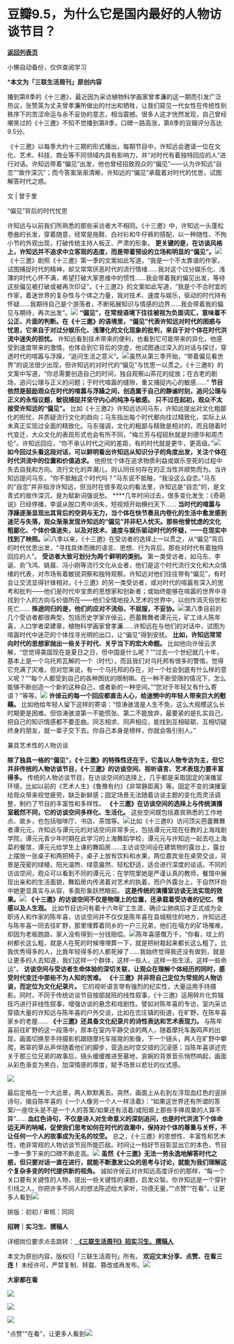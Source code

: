 # 豆瓣9.5，为什么它是国内最好的人物访谈节目？

[**返回列表页**](/gzh/三联生活周刊)

小懒自动备份，仅供查阅学习

***本文为「三联生活周刊」原创内容**  
  
播到第8季的《十三邀》，最近因为采访植物科学画家曾孝濂的这一期而引发广泛热议，张赞英为丈夫曾孝濂所做出的付出和牺牲，让我们窥见一代女性在传统性别秩序下的苦涩命运与永不妥协的意志，相当震撼。很多人这才恍然发现，自己曾经嘲笑过的《十三邀》不知不觉播到第8季，口碑一路高涨，第8季的豆瓣评分高达9.5分。

《十三邀》以每季大约十三期的形式播出，每期节目中，许知远会邀请一位在文化、艺术、科技、商业等不同领域内具有影响力，并“对时代有着独特回应的人”进行对话。许知远带着“偏见”出发，他也曾经招致观众的“偏见”——认为许知远“自恋”“故作深沉”；而今答案渐渐清晰，许知远的“偏见”承载着对时代的忧思，试图解答时代之惑。

  
  

文 | 曾于里

“偏见”背后的时代忧思

许知远与以前我们所熟悉的那些采访者大不相同。《十三邀》中，许知远一头蓬松卷曲的长发，穿着随意，经常是拖鞋、白衬衫和牛仔裤的搭配，以一种随性、不拘小节的外观出现，打破传统主持人板正、严肃的形象。
**更关键的是，在访谈风格上，许知远并不追求中立客观的态度，而是带着预设的立场和明显的“偏见”。**![](https://mmbiz.qpic.cn/mmbiz_png/c2Sib3Mp7pOM7F6IjlGak0aBIjH7ia48riciciaNiaUnlHnsZ2WGB8HMQICg0MDibxhEq0ibibI8N6jSibhvh5Nqk6QyyoMw/640?wx_fmt=png&from;=appmsg)《十三邀》剧照《十三邀》第一季的文案如此写道，“我是一个不太靠谱的作家，试图捕捉时代的精神，却又常常厌恶时代的流行情绪……我对这个过分娱乐化、浅薄的时代心怀不满，希望打破大家思维中的惯性……我会带着我的偏见出发，等待这些偏见被打破或被再次印证”。《十三邀2》的文案如此写道，“我是个不合时宜的作家，着迷世界的复杂性与个体之力量，我对技术、速度与娱乐，驱动的时代持有怀疑……我期待自己是个游荡者，不断拓展知识与情感的边界……我会带着我的偏见与期待，再次出发”。![](https://mmbiz.qpic.cn/mmbiz_jpg/c2Sib3Mp7pOM7F6IjlGak0aBIjH7ia48ricTE3fuV8d0iajFCZGIqAPVVLhJuhaF3rPbxGS7BJVj395M4qIeHLp76A/640?wx_fmt=jpeg&from;=appmsg)
**“偏见”，在常规语境下往往被视为负面词汇，意味着不公正、片面的判断。在《十三邀》的语境里，“偏见”代表许知远对时代的困惑与忧思，它来自于对过分娱乐化、浅薄化的文化现象的批判，来自于对个体在时代洪流中迷失的担忧。**
许知远看到技术带来的便利，也看到它可能带来的异化，他感受到速度带来的激情，也体会到它背后的空虚，他试图通过深入的对话与探讨，穿透时代的喧嚣与浮躁，“追问生活之意义”。![](https://mmbiz.qpic.cn/mmbiz_png/c2Sib3Mp7pOM7F6IjlGak0aBIjH7ia48ric2QsLLGkeibYklzmC5lCSPjczeoUqlJ6x3PglZBv5EBOsQyn9O9T0TUA/640?wx_fmt=png&from;=appmsg)虽然从第三季开始，“带着偏见看世界”的说法很少出现，但许知远的对时代的“偏见”与忧思一以贯之。《十三邀8》的文案中写道，“你总需要创造自己的时间，独自观察山茶花的绽放；在古老的剧场，追问公理与正义的问题；于时代喧嚣的缝隙，重又捕捉内心的敏感……”
**节目依然是鼓励观众在时代的喧嚣与浮躁之间，创造属于自己的静谧时刻，追问公理与正义的永恒议题，敏锐捕捉并坚守内心的纯净与敏感。**
**只不过在起初，观众不太接受许知远的“偏见”。**
比如《十三邀2》许知远访问马东，许知远提出对文化粗鄙化的担忧，并质疑流行文化的趋向；马东指出每个时代都向往过精致化，实际上从未真正实现过全面的精致化。马东强调，文化的粗鄙与精致是相对的，而且随着时代变迁，大众文化的表现形式也会有所不同，“梅兰芳与程砚秋就是刘德华和周杰伦”。许知远回应，“你不承认时代之间的差距，有的时代就是更牛，更高级。”![](https://mmbiz.qpic.cn/mmbiz_gif/sAtaAicJ2VTvYicd6hSQwxwAwPvjEibWk99BicZIoesricfmT02DStCyoQL4qjkxibl5CKgT56JdjcphAibn2TNWftsrw/640?wx_fmt=gif&tp;=wxpic&wxfrom;=5&wx;_lazy=1)
**如今回过头看这段对话，可以鲜明看出许知远从知识分子的角度出发，关注个体在时代洪流中的位置和价值追求。**
他担忧个体在追求物质利益或娱乐至死的过程中失去自我和方向。流行文化的弄潮儿，则认同任何存在的正当性并顺势而为。当许知远提问马东，“你不抵触这个时代吗？”马东说不抵触，“我没这么自恋。”马东的“自恋”并非指涉许知远，但当时在很多观众的看法里，许知远是“自恋”的，是文青式的故作深沉，是为赋新词强说愁。
****几年时间过去，很多变化发生：《奇葩说》已经停播，李诞从脱口秀中消失，短视频开始横扫天下……
**当时代的喧嚣与浮躁逐渐显现出其背后的空洞与无力，当个体在快节奏且内卷化的生活中愈发感到迷茫与失落，观众渐渐发现许知远的“偏见”并非杞人忧天。那些他曾忧虑的文化粗鄙化、个体价值迷失，以及对技术、速度与娱乐驱动时代的怀疑，一一在现实中找到了映照。**![](https://mmbiz.qpic.cn/mmbiz_gif/sAtaAicJ2VTvYicd6hSQwxwAwPvjEibWk99JGdz4y6kh1azbZ2WicDEfAlia2nCC2RYBeSydKYAtXa9XvxhLmuRXdkw/640?wx_fmt=gif&tp;=wxpic&wxfrom;=5&wx;_lazy=1)八季以来，《十三邀》在受访者的选择上一以贯之，从“偏见”背后的时代忧思出发，“寻找具体而微的语言、思想、行为背后，那些对时代有着独特回应的人”。
**受访者大致可划分为两个鲜明的类别。**
第一类受访者，如马东、李诞、俞飞鸿、姚晨、冯小刚等流行文化从业者，他们是这个时代流行文化和大众情绪的代表，对市场有着敏锐洞察和独特观察。许知远对他们往往带有“偏见”，有时会让交流显得针锋相对。《十三邀》的另一类受访者，或对时代的喧嚣有深入的思考和批判——他们是时代中宝贵的思想家和创新者；或始终能够在喧嚣的世界中寻找到个人的方向与价值所在——他们全情地投入艺术的世界中，以创作消灭俗世和死亡……
**殊途同归的是，他们的应对不流俗，不屈服，不妥协。**![](https://mmbiz.qpic.cn/mmbiz_png/c2Sib3Mp7pOM7F6IjlGak0aBIjH7ia48ricW0icgk26B6Emsj3KX1uicwv9uml0nG5pscc73VcjgUOOojHzEibEyiclag/640?wx_fmt=png&from;=appmsg)第八季目前的几个受访者都很典型，包括历史学家许倬云，芭蕾舞舞者谭元元，矿工诗人陈年喜，人口学者梁建章，植物科学画家曾孝濂……许知远在与他们的对话中，试图为喧嚣时代中迷茫的个体找寻光明的出口，让“偏见”得到安抚。
**比如，许知远常常向时代的思想家抛出一些关于时代、关乎当下的宏大命题。**
比如他向许倬云求解，“您觉得美国现在是夏日之日，但中国是什么呢？”“过去一个世纪就几十年，基本上是一个乌托邦瓦解的一个（时代），而且我们对乌托邦有很多的警惕，觉得它充满了灾难，但对您来说，有一个乌托邦的存在，对一个社会到底有什么样的意义呢？”“每个人都受到自己的各种困扰的限制嘛。在一种不断受限的情况下，怎么能够不断创造一个新的这种自己，或者新的一种空间。”“您对于年轻又有什么寄语？”等等。![](https://mmbiz.qpic.cn/sz_mmbiz_jpg/XnMeqb0xcz4szkLz78icXUuQ2medg2jkWS4D0f3GkkhgJRuBic15icZnejAtpK2VolM67GZNSuvZ5qibeFLXwyEic6Q/640?wx_fmt=jpeg&from;=appmsg)
**许倬云的每一个回应都直击人心，给迷惘中的年轻人带来巨大的慰藉。**
比如他给年轻人留下这样的寄语：“惊涛骇浪是人生不免，这么大规模这么长时期更是困难。但惊涛骇浪第一不能慌张、第二不能放弃，最要紧的是扎实自己，把自己的知识情感都不要歪曲。同志相求、同声相应，能找到互相砥砺、互相切磋终身的朋友，就一辈子交下去。你自己本身是榜样，你就会吸引别人。”

兼具艺术性的人物访谈

**除了独具一格的“偏见”，《十三邀》的特殊性还在于，它虽以人物专访为主，但它并非传统的人物访谈节目，《十三邀》的访谈空间、视听语言、艺术表现力要丰富得多。**
传统的人物访谈节目，在访谈空间的选择上，几乎都是采取固定的演播室环境，比如以前的《艺术人生》《鲁豫有约》《非常静距离》等。固定不变的演播室给观众带来视觉疲劳，缺乏新鲜感；固定场景无法随着访谈主题的变化而灵活调整，制约了节目的丰富性和多样性。
**《十三邀》在访谈空间的选择上与传统演播室截然不同，它的访谈空间多样化、生活化。**
这些空间既包括嘉宾熟悉的工作地点、故乡，也包括咖啡厅、书店、茶馆等。![](https://mmbiz.qpic.cn/sz_mmbiz_jpg/XnMeqb0xcz4szkLz78icXUuQ2medg2jkWyw1Y2nulafic05fRh8k9mv0qZmDlMDOib7WwJiaKOMqzP5QictQ2AMEolA/640?wx_fmt=jpeg)比如《十三邀8》访问顶尖芭蕾舞舞者谭元元，许知远与谭元元的对话空间非常多元，包括谭元元现在任教的上海戏剧学院，谭元元青少年时期在此学习的上海舞蹈学校，谭元元与许知远一起去吃上海菜的餐馆，谭元元给学生上课的舞蹈房……主访谈空间设在建筑物的露台上，露台上摆放一张桌子和两把椅子，桌子上放有饮料和水果，两位嘉宾坐在桌旁交谈，背景是茂密的绿植，阳光温煦、绿意盎然、轻松舒适，适合进行深度的谈话。不同的访谈空间，观众可以看到不同的谭元元：在学院里她是严谨认真的教师，餐馆中展现出亲和的生活面貌，舞蹈房内传递着对艺术的执着，而户外露台上，于自然环抱中她更显真实与从容，多面形象跃然眼前。
**这是传统的演播室访谈无法实现的效果。**![](https://mmbiz.qpic.cn/sz_mmbiz_jpg/XnMeqb0xcz4szkLz78icXUuQ2medg2jkWQq60mzP2I1cc7OQfxaBl2Deu59erGXAfp0ibY8D3foH30zY4HEMbCgQ/640?wx_fmt=jpeg)
**《十三邀》的访谈空间不仅是物理上的位置，还承载着受访者的记忆、情感以及人生观。**
比如节目访问有着十六年矿工生涯、确诊尘肺病后才正式成为全职诗人和作家的陈年喜，访谈空间并不仅仅是陈年喜在县城租住的地方，许知远还与陈年喜一同去往旷野，那里埋葬着同乡的一户三兄弟，他们在塌方的矿场罹难，却因为老板跑路，家人没有得到一分钱赔偿。![](https://mmbiz.qpic.cn/sz_mmbiz_jpg/flIAX86OrOrC5m5gic97ia7g4Tp36ibeynaBGxvvgscROaibLStJ2GST99RcRT2ZzoXyVrzclDxCVVqFhry4z2ibZzg/640?wx_fmt=other&tp;=webp&wxfrom;=5&wx;_lazy=1&wx;_co=1)陈年喜感慨万千，“你看，坟上的树都长这么粗，就是人在死的时候埋埋葬一下，就是把树栽起来都长这么粗了。比我优秀得多的人，比我年轻得多的人都死掉了……我始终觉得我还没有做到，就是让更多的人去知道，我们这样一个群体，这样一些人，这样一些生活，这样一些命运”。
**访谈空间与受访者生命体验的深切关联，让观众在理解个体经历的同时，感受时代变迁中那些不为人知的苦难。**
**《十三邀》并非将自己定位为常规的人物访谈，而定位为文化纪录片。**
它的视听语言带有强烈的纪实性，大量运用手持摄影。同时，不同于传统访谈节目按部就班的线性叙事，《十三邀》运用碎片化剪辑技巧进行非线性叙事，增强访谈的悬念和戏剧性。譬如对陈年喜的专访，室内采访穿插大量的许知远与陈年喜的户外交谈，比如在峦庄镇的街道，在旷野，在陈年喜家乡的老屋……
**《十三邀》还具备文化纪录片的诗性表达和艺术表现力。**
与陈年喜前往旷野的这一段落中，原本在室内平静交谈的两人，随着摩托车轰鸣声的出现，画面切换至手持摄影机跟随摩托车摇晃的影像，下一个镜头，两人在旷野中攀爬，窸窣的草丛声伴随着他们的脚步，营造出时空交错的沉浸感；当陈年喜讲述完关于那三位兄弟的故事后，镜头缓缓推进至墓地，哀婉的背景音乐悄然响起，画面从彩色渐变为黑白，加深情感的厚度，赋予场景以悲壮的仪式感。

![](https://mmbiz.qpic.cn/mmbiz_png/c2Sib3Mp7pOM7F6IjlGak0aBIjH7ia48ric0NLHib0S5NA3yJAEsg2ibDdZyw8F7OCFicQyeoarwpjiav3deIFlxsT68w/640?wx_fmt=png&from;=appmsg)

最后定格在一个大远景，两人默默离去。突然，画面上从右到左浮现血红色的竖排诗句，摘自陈年喜的《一个人像另一个人一样活着》：“如果这世界还有所谓的答案/一座坟头是不是一个人的答案/如果还有活着/咸阳塬上那些手捧周粟的人算不算”……
**血红色诗句，不仅是诗人对生命意义的深刻追问，也是时代洪流下个体命运无声的呐喊，促使我们思考如何在时代的浪潮中，保持对个体的尊重与关怀，不让任何一个人的故事成为无名的坟茔。**
总之，《十三邀》的思想性、丰富性和艺术性，绝非常规的人物访谈节目所能匹敌。时间让一档好节目彰显出它的本色，节目一季一季下来的口碑不断走高。![](https://mmbiz.qpic.cn/mmbiz_png/JdxichibS5icWEYlJgjjiaibAOJVO85Xia25RhXjhONibShTBCKWx2g1J2ScMAXwbBA7B0GhanbQT0kxvDRaBhqib1khNA/640?wx_fmt=png&from;=appmsg&tp;=wxpic&wxfrom;=5&wx;_lazy=1&wx;_co=1)
**虽然《十三邀》无法一劳永逸地解答时代之惑，但只要对话一直在进行，就能不断激发公众的思考与讨论，就能为我们理解这个复杂多变的时代提供新的视角。**
诚如许倬云对许知远高度评价的那样，“每一个关口要有关键性的人物，提出一些关键性的课题，启发众智。你许知远是一个穿针引线之人，你把许多不同人的想法陈述给大家听，功德无量。”“点赞”“在看”，让更多人看到![](https://mmbiz.qpic.cn/mmbiz_gif/c2Sib3Mp7pON9hkSZwdTibRHNZSMPyiapUCHJwlyoZVBC3SfmPmF0VKjkm3NiaToQloHFJ6icyicqZnqgXp6pSQJt5gg/640?wx_fmt=gif&from;=appmsg&wxfrom;=5&wx;_lazy=1&tp;=wxpic)  
  
  
  
  
  

排版：初初 / 审核：同同

  
 **招聘｜实习生、撰稿人**  

详细岗位要求点击跳转：[
**《三联生活周刊》招实习生、撰稿人**](http://mp.weixin.qq.com/s?__biz=MTc5MTU3NTYyMQ==&mid=2651136871&idx=3&sn=f1c0777fe9d31881e5dfca68ebc2937f&chksm=5907324d6e70bb5b3546dfe1c7b31b5fe05664bebbf36356ba9a1a352e0678444cad62875ad4&scene=21#wechat_redirect)

本文为原创内容，版权归「三联生活周刊」所有。 **欢迎文末分享、点赞、在看三连！**
未经许可，严禁复制、转载、篡改或再发布。![](https://mmbiz.qpic.cn/sz_mmbiz_png/Gg7Qtoh7Aic9ZTmAdCc80b4nD7xicgPt863QWU7oNswDx19XrjfTtSl8QwatY2EEZGuNd1WRRiapDZjcDhTnNYmBg/640?wx_fmt=other&wxfrom;=5&wx;_lazy=1&wx;_co=1&retryload;=1&tp;=webp)

 **大家都在看**

  
[![](https://mmbiz.qpic.cn/mmbiz_png/c2Sib3Mp7pOMia03OQtGPGFsDVbRic7IutmBek3tYa6Iib5gbCibasmYEib10kGE9n6SIJlqsFM5H2xwbNdNFpUZcZlQ/640?wx_fmt=other&from;=appmsg&wxfrom;=5&wx;_lazy=1&wx;_co=1&tp;=webp)](http://mp.weixin.qq.com/s?__biz=MTc5MTU3NTYyMQ==&mid=2651429756&idx=1&sn=7f3901ab0f3e68602297b1a1169269ad&chksm=590b8a566e7c034051774b1d2a38b79332e8724c17154487da5dac26a1c09a438f75e0f6f1fb&scene=21#wechat_redirect)  

![](https://mmbiz.qpic.cn/sz_mmbiz_png/Gg7Qtoh7Aic9ZTmAdCc80b4nD7xicgPt86k1kgpU51hWCHjV92ryhVW35PLCvLhxLw9XDhXjgeDyZhHSx5EbRcfg/640?wx_fmt=other&wxfrom;=5&wx;_lazy=1&wx;_co=1&retryload;=1&tp;=webp)

  
[![](https://mmbiz.qpic.cn/mmbiz_jpg/c2Sib3Mp7pONuwrdetOsWUZLdDE1J39mLibBBe0vPzCKS1topq8p9JgG9O86KDCNS3SZl7Paa1d80gvHIBg9C0cw/640?wx_fmt=other&from;=appmsg&wxfrom;=5&wx;_lazy=1&wx;_co=1&tp;=webp)]()  
  
“点赞”“在看”，让更多人看到![](https://mmbiz.qpic.cn/mmbiz_gif/c2Sib3Mp7pON9hkSZwdTibRHNZSMPyiapUCHJwlyoZVBC3SfmPmF0VKjkm3NiaToQloHFJ6icyicqZnqgXp6pSQJt5gg/640?wx_fmt=gif&from;=appmsg&wxfrom;=5&wx;_lazy=1&tp;=webp)


